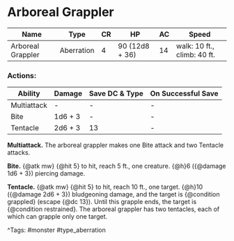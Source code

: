 # Arboreal Grappler

| Name | Type | CR | HP | AC | Speed |
|------|------|----|----|----|-------|
| Arboreal Grappler | Aberration | 4 | 90 (12d8 + 36) | 14 | walk: 10 ft., climb: 40 ft. |

### Actions:

| Ability | Damage | Save DC & Type | On Successful Save |
|---------|--------|----------------|--------------------|
| Multiattack | - | - | - |
| Bite | 1d6 + 3 | - | - |
| Tentacle | 2d6 + 3 | 13 | - |


**Multiattack.** The arboreal grappler makes one Bite attack and two Tentacle attacks.

**Bite.** {@atk mw} {@hit 5} to hit, reach 5 ft., one creature. {@h}6 ({@damage 1d6 + 3}) piercing damage.

**Tentacle.** {@atk mw} {@hit 5} to hit, reach 10 ft., one target. {@h}10 ({@damage 2d6 + 3}) bludgeoning damage, and the target is {@condition grappled} (escape {@dc 13}). Until this grapple ends, the target is {@condition restrained}. The arboreal grappler has two tentacles, each of which can grapple only one target.

^Tags: #monster #type_aberration